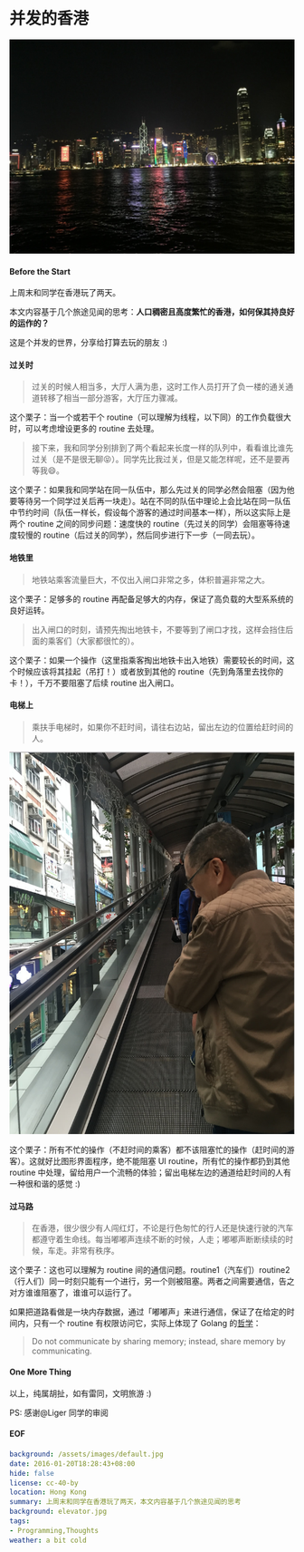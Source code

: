 并发的香港
===

![雨后维港](victoria_harbour.jpg)

#### Before the Start
上周末和同学在香港玩了两天。

本文内容基于几个旅途见闻的思考：**人口稠密且高度繁忙的香港，如何保其持良好的运作的？**

这是个并发的世界，分享给打算去玩的朋友 :)

#### 过关时
> 过关的时候人相当多，大厅人满为患，这时工作人员打开了负一楼的通关通道转移了相当一部分游客，大厅压力骤减。

这个栗子：当一个或若干个 routine（可以理解为线程，以下同）的工作负载很大时，可以考虑增设更多的 routine 去处理。

> 接下来，我和同学分别排到了两个看起来长度一样的队列中，看看谁比谁先过关（是不是很无聊😝）。同学先比我过关，但是又能怎样呢，还不是要再等我😄。

这个栗子：如果我和同学站在同一队伍中，那么先过关的同学必然会阻塞（因为他要等待另一个同学过关后再一块走）。站在不同的队伍中理论上会比站在同一队伍中节约时间（队伍一样长，假设每个游客的通过时间基本一样），所以这实际上是两个 routine 之间的同步问题：速度快的 routine（先过关的同学）会阻塞等待速度较慢的 routine（后过关的同学），然后同步进行下一步（一同去玩）。

#### 地铁里
> 地铁站乘客流量巨大，不仅出入闸口非常之多，体积普遍非常之大。

这个栗子：足够多的 routine 再配备足够大的内存，保证了高负载的大型系系统的良好运转。

> 出入闸口的时刻，请预先掏出地铁卡，不要等到了闸口才找，这样会挡住后面的乘客们（大家都很忙的）。

这个栗子：如果一个操作（这里指乘客掏出地铁卡出入地铁）需要较长的时间，这个时候应该将其挂起（吊打！）或者放到其他的 routine（先到角落里去找你的卡！），千万不要阻塞了后续 routine 出入闸口。

#### 电梯上
> 乘扶手电梯时，如果你不赶时间，请往右边站，留出左边的位置给赶时间的人。

![半山扶梯](elevator.jpg)

这个栗子：所有不忙的操作（不赶时间的乘客）都不该阻塞忙的操作（赶时间的游客）。这就好比图形界面程序，绝不能阻塞 UI routine，所有忙的操作都扔到其他 routine 中处理，留给用户一个流畅的体验；留出电梯左边的通道给赶时间的人有一种很和谐的感觉 :)

#### 过马路
> 在香港，很少很少有人闯红灯，不论是行色匆忙的行人还是快速行驶的汽车都遵守着生命线。每当嘟嘟声连续不断的时候，人走；嘟嘟声断断续续的时候，车走。非常有秩序。

这个栗子：这也可以理解为 routine 间的通信问题。routine1（汽车们）routine2（行人们）同一时刻只能有一个进行，另一个则被阻塞。两者之间需要通信，告之对方谁谁阻塞了，谁谁可以运行了。

如果把道路看做是一块内存数据，通过「嘟嘟声」来进行通信，保证了在给定的时间内，只有一个 routine 有权限访问它，实际上体现了 Golang 的[哲学][1]：

> Do not communicate by sharing memory; instead, share memory by communicating.

#### One More Thing
以上，纯属胡扯，如有雷同，文明旅游 :)

PS: 感谢@Liger 同学的审阅

#### EOF
```yaml
background: /assets/images/default.jpg
date: 2016-01-20T18:28:43+08:00
hide: false
license: cc-40-by
location: Hong Kong
summary: 上周末和同学在香港玩了两天，本文内容基于几个旅途见闻的思考
background: elevator.jpg
tags:
- Programming,Thoughts
weather: a bit cold
```

[1]: https://blog.golang.org/share-memory-by-communicating
